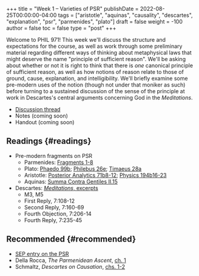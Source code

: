 +++
title = "Week 1 – Varieties of PSR"
publishDate = 2022-08-25T00:00:00-04:00
tags = ["aristotle", "aquinas", "causality", "descartes", "explanation", "psr", "parmenides", "plato"]
draft = false
weight = -100
author = false
toc = false
type = "post"
+++

Welcome to PHIL 971! This week we'll discuss the structure and expectations for
the course, as well as work through some preliminary material regarding
different ways of thinking about metaphysical laws that might deserve the name
"principle of sufficient reason". We'll be asking about whether or not it is
right to think that there is _one_ canonical principle of sufficient reason, as
well as how notions of reason relate to those of ground, cause, explanation, and
intelligibility. We'll briefly examine some pre-modern uses of the notion
(though not under that moniker as such) before turning to a sustained discussion
of the sense of the principle at work in Descartes's central arguments
concerning God in the _Meditations_.

-   [Discussion thread](https://discord.com/channels/1006739669842673674/1006739802193920061)
-   Notes (coming soon)
-   Handout (coming soon)


## Readings {#readings}

-   Pre-modern fragments on PSR
    -   Parmenides: [Fragments 1-8](/materials/readings/parmenides-1-8.pdf)
    -   Plato: [Phaedo 99b](/materials/readings/plato-phaedo-x.pdf); [Philebus 26e](/materials/readings/plato-philebus-x.pdf); [Timaeus 28a](/materials/readings/plato-timaeus-x.pdf)
    -   Aristotle: [Posterior Analytics 71b8-12](/materials/readings/aristotle-pa-ii.pdf); [Physics 194b16-23](/materials/readings/aristotle-physics-ii.pdf)
    -   Aquinas: [Summa Contra Gentiles II.15](/materials/readings/aquinas-scg-ii-15.pdf)
-   Descartes: [_Meditations_, excerpts](/materials/readings/descartes-med-or.pdf)
    -   M3, M5
    -   First Reply, 7:108-12
    -   Second Reply, 7:160-69
    -   Fourth Objection, 7:206-14
    -   Fourth Reply, 7:235-45


## Recommended {#recommended}

-   [SEP entry on the PSR](https://plato.stanford.edu/entries/sufficient-reason/)
-   Della Rocca, _The Parmenidean Ascent_, [ch. 1](/materials/readings/dellarocca-ch1.pdf)
-   Schmaltz, _Descartes on Causation_, [chs. 1-2](/materials/readings/schmaltz-chs1-2.pdf)
